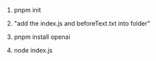 1. pnpm init

2. "add the index.js and beforeText.txt into folder"

3. pnpm install openai

4. node index.js
